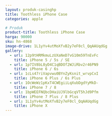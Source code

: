```yaml
---
layout: produk-casinghp
title: Toothless iPhone Case
categories: apple

# Produk
product-title: Toothless iPhone Case
harga: 90000
sku: hn-4868
image-drive: 1L1yYv4utMoXfvB2y7eF0cl_QqAAUqdGg
gallery:
  - url: 12p9tHRMkmuLzUXaNeD7vG10m59TnEvFc
    title: iPhone 5 / 5s / SE
  - url: 1p7IV8bL8yD4C1qBDOf2WJiRbv2r46PN9
    title: iPhone 6 / 6s
  - url: 1cLs47riVapvwu0BYnZyKsnit_wrvpCxI
    title: iPhone 6 Plus / 6s Plus
  - url: 1OcWeWz1pKxT4CWEgiiLqXubDgdYyMkD-
    title: iPhone 7 / 8
  - url: 1bpWEEFNQbcDHaiUJ9lbGcqVT5hJd9Pfm
    title: iPhone 7 Plus / 8 Plus
  - url: 1L1yYv4utMoXfvB2y7eF0cl_QqAAUqdGg
    title: iPhone X
---
```

